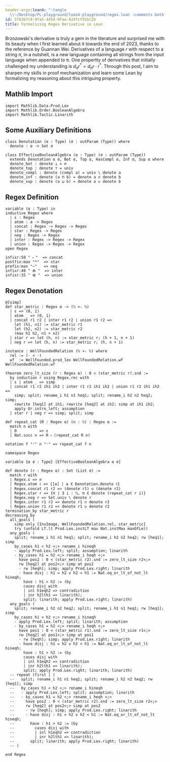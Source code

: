 ```yaml
---
header-args:lean4: ":tangle
  \\~/Desktop/PL-playground/lean4-playground/regex.lean :comments both"
id: 5f03b7c8-9fa5-445d-9fae-624fcf91bc2b
title: Formalizing Regex Derivative in Lean
---
```


Brzozowski\'s derivative is truly a gem in the literature and surprised
me with its beauty when I first learned about it towards the end of
2023, thanks to the reference by Guannan Wei. Derivatives of a language
$r$ with respect to a string $\pi$, in a nutshell, is a new language
containing all strings from the input language when appended to π. One
propertty of derivatives that initially challenged my understanding is
$d_{\pi} r^{\ast} = d_{\pi}r \cdot r^{\ast}$. Through this post, I aim
to sharpen my skills in proof mechanization and learn some Lean by
formalizing my reasoning about this intriguing property.

## Mathlib Import

``` lean
import Mathlib.Data.Prod.Lex
import Mathlib.Order.BooleanAlgebra
import Mathlib.Tactic.Linarith
```

## Some Auxiliary Definitions

``` lean
class Denotation (α : Type) (σ : outParam (Type)) where
  denote : α -> Set σ
```

``` lean
class EffectiveBooleanAlgebra (α : Type) (σ : outParam (Type))
  extends Denotation α σ, Bot α, Top α, HasCompl α, Inf α, Sup α where
  denote_bot : denote ⊥ = ∅
  denote_top : denote ⊤ = univ
  denote_compl : denote (compl a) = univ \ denote a
  denote_inf : denote (a ⊓ b) = denote a ∩ denote b
  denote_sup : denote (a ⊔ b) = denote a ∪ denote b
```

## Regex Definition

``` lean
variable (α : Type) in
inductive Regex where
  | ε : Regex
  | atom : α -> Regex
  | concat : Regex -> Regex -> Regex
  | star : Regex -> Regex
  | neg : Regex -> Regex
  | inter : Regex -> Regex -> Regex
  | union : Regex -> Regex -> Regex
open Regex
```

``` lean
infixr:50 " ⬝ "  => concat
postfix:max "*"  => star
prefix:max "~"   => neg
infixr:40 " ⋒ "  => inter
infixr:35 " ⋓ "  => union
```

## Regex Denotation

``` lean
@[simp]
def star_metric : Regex α -> (ℕ ×ₗ ℕ)
  | ε => (0, 1)
  | atom _ => (0, 1)
  | concat r1 r2 | inter r1 r2 | union r1 r2 =>
    let (h1, n1) := star_metric r1
    let (h2, n2) := star_metric r2
    (max h1 h2, n1 + n2)
  | star r => let (h, n) := star_metric r; (h + 1, n + 1)
  | neg r => let (h, n) := star_metric r; (h, n + 1)

instance : WellFoundedRelation (ℕ ×ₗ ℕ) where
  rel := (· < ·)
  wf  := WellFounded.prod_lex WellFoundedRelation.wf WellFoundedRelation.wf
```

``` lean
theorem zero_lt_size (r : Regex α) : 0 < (star_metric r).snd :=
  by induction r using Regex.rec with
  | ε | atom _ => simp
  | concat r1 r2 ih1 ih2 | inter r1 r2 ih1 ih2 | union r1 r2 ih1 ih2 =>
    simp; split; rename_i h1 n1 heq1; split; rename_i h2 n2 heq2; simp;
    rewrite [heq1] at ih1; rewrite [heq2] at ih2; simp at ih1 ih2; 
    apply Or.intro_left; assumption
  | star r | neg r => simp; split; simp
```

``` lean
def repeat_cat (R : Regex α) (n : ℕ) : Regex α :=
  match n with
  | 0          => ε
  | Nat.succ n => R ⬝ (repeat_cat R n)

notation f "⁽" n "⁾" => repeat_cat f n
```

``` lean
namespace Regex

variable {α σ : Type} [EffectiveBooleanAlgebra α σ]

def denote (r : Regex α) : Set (List σ) :=
  match r with
  | Regex.ε => ∅
  | Regex.atom ℓ => {[a] | a ∈ Denotation.denote ℓ}
  | Regex.concat r1 r2 => (denote r1) ∪ (denote r2)
  | Regex.star r => {π | ∃ i : ℕ, π ∈ denote (repeat_cat r i)}
  | Regex.neg r => Set.univ \ denote r
  | Regex.inter r1 r2 => denote r1 ∩ denote r2
  | Regex.union r1 r2 => denote r1 ∪ denote r2
termination_by star_metric r
decreasing_by
  all_goals (
    simp only [InvImage, WellFoundedRelation.rel, star_metric]
    try (unfold LT.lt Prod.Lex.instLT max Nat.instMax maxOfLe))
  any_goals (
    split; rename_i h1 n1 heq1; split; rename_i h2 n2 heq2; rw [heq1]; simp
    by_cases h1 < h2 <;> rename_i hineqh
    · apply Prod.Lex.left; split; assumption; linarith
    · by_cases h1 = h2 <;> rename_i heqh <;>
      have pos2 : 0 < (star_metric r2).snd := zero_lt_size r2<;>
      rw [heq2] at pos2<;> simp at pos2
      · rw [heqh]; simp; apply Prod.Lex.right; linarith
      · have disj : h1 = h2 ∨ h2 < h1 := Nat.eq_or_lt_of_not_lt hineqh;
        have : h1 > h2 := (by 
        cases disj with
        | inl h1eqh2 => contradiction
        | inr h2lth1 => linarith);
        split; linarith; apply Prod.Lex.right; linarith)
  any_goals (
    split; rename_i h2 n2 heq2; split; rename_i h1 n1 heq1; rw [heq1]; simp
    by_cases h1 < h2 <;> rename_i hineqh
    · apply Prod.Lex.left; split; linarith; assumption
    · by_cases h1 = h2 <;> rename_i heqh <;>
      have pos1 : 0 < (star_metric r1).snd := zero_lt_size r1<;>
      rw [heq2] at pos1<;> simp at pos1
      · rw [heqh]; simp; apply Prod.Lex.right; linarith
      · have disj : h1 = h2 ∨ h2 < h1 := Nat.eq_or_lt_of_not_lt hineqh;
        have : h1 > h2 := (by 
        cases disj with
        | inl h1eqh2 => contradiction
        | inr h2lth1 => linarith);
        split; apply Prod.Lex.right; linarith; linarith)
  -- repeat (first | (
  --   split; rename_i h1 n1 heq1; split; rename_i h2 n2 heq2; rw [heq1]; simp
  --   by_cases h1 < h2 <;> rename_i hineqh
  --   · apply Prod.Lex.left; split; assumption; linarith
  --   · by_cases h1 = h2 <;> rename_i heqh <;>
  --     have pos2 : 0 < (star_metric r2).snd := zero_lt_size r2<;>
  --     rw [heq2] at pos2<;> simp at pos2
  --     · rw [heqh]; simp; apply Prod.Lex.right; linarith
  --     · have disj : h1 = h2 ∨ h2 < h1 := Nat.eq_or_lt_of_not_lt hineqh;
  --       have : h1 > h2 := (by 
  --         cases disj with
  --         | inl h1eqh2 => contradiction
  --         | inr h2lth1 => linarith);
  --       split; linarith; apply Prod.Lex.right; linarith)
  -- )

end Regex
```

